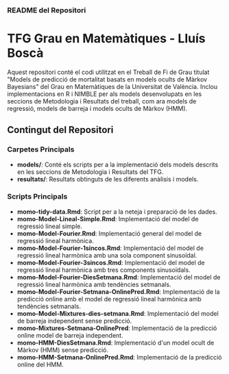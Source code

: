### README del Repositori

# TFG Grau en Matemàtiques - Lluís Boscà

Aquest repositori conté el codi utilitzat en el Treball de Fi de Grau titulat "Models de predicció de mortalitat basats en models ocults de Màrkov Bayesians" del Grau en Matemàtiques de la Universitat de València. Inclou implementacions en R i NIMBLE per als models desenvolupats en les seccions de Metodologia i Resultats del treball, com ara models de regressió, models de barreja i models ocults de Màrkov (HMM).

## Contingut del Repositori

### Carpetes Principals

- **models/**: Conté els scripts per a la implementació dels models descrits en les seccions de Metodologia i Resultats del TFG.
- **resultats/**: Resultats obtinguts de les diferents anàlisis i models.

### Scripts Principals

- **momo-tidy-data.Rmd**: Script per a la neteja i preparació de les dades.
- **momo-Model-Lineal-Simple.Rmd**: Implementació del model de regressió lineal simple.
- **momo-Model-Fourier.Rmd**: Implementació general del model de regressió lineal harmònica.
- **momo-Model-Fourier-1sincos.Rmd**: Implementació del model de regressió lineal harmònica amb una sola component sinusoïdal.
- **momo-Model-Fourier-3sincos.Rmd**: Implementació del model de regressió lineal harmònica amb tres components sinusoïdals.
- **momo-Model-Fourier-DiesSetmana.Rmd**: Implementació del model de regressió lineal harmònica amb tendències setmanals.
- **momo-Model-Fourier-Setmana-OnlinePred.Rmd**: Implementació de la predicció online amb el model de regressió lineal harmònica amb tendències setmanals.
- **momo-Model-Mixtures-dies-setmana.Rmd**: Implementació del model de barreja independent sense predicció.
- **momo-Mixtures-Setmana-OnlinePred**: Implementació de la predicció online model de barreja independent.
- **momo-HMM-DiesSetmana.Rmd**: Implementació d'un model ocult de Màrkov (HMM) sense predicció.
- **momo-HMM-Setmana-OnlinePred.Rmd**: Implementació de la predicció online del HMM.
